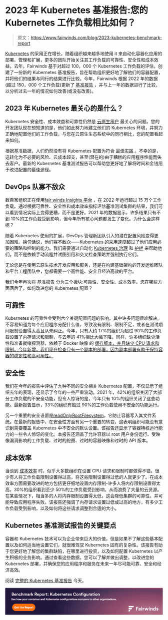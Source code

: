 # 2023 年 Kubernetes 基准报告:您的 Kubernetes 工作负载相比如何？

> 原文：<https://www.fairwinds.com/blog/2023-kubernetes-benchmark-report>

 [Kubernetes](https://kubernetes.io/) 的采用正在增长，随着组织越来越多地使用 [](https://kubernetes.io/) it 来自动化容器化应用的部署、管理和扩展，更多的团队开始关注其工作负载的可靠性、安全性和成本效益。去年，Fairwinds 基于对超过 100，000 个 Kubernetes 工作负载的评估，创建了一份新的 Kubernetes 基准报告，旨在帮助组织更好地了解他们的容器配置，并将他们的结果与同行的结果进行比较。今年，Fairwinds 根据 2022 年的数据(超过 150，000 个工作负载)更新了 [基准报告](https://www.fairwinds.com/kubernetes-config-benchmark-report) ，并与上一年的数据进行了比较，以分析过去一年的情况如何改善(或没有改善)。

## 2023 年 Kubernetes 最关心的是什么？

Kubernetes 安全性、成本效益和可靠性仍然是 [云原生用户](https://www.cncf.io/) 最关心的问题。您的开发团队现在想知道的是，他们如此努力地建立他们的 Kubernetes 环境，并努力正确地配置他们的工作负载，与您在云原生生态系统中的同行相比，您的配置看起来如何。

根据基准数据，人们仍然没有将 Kubernetes 配置为符合 [最佳实践](https://www.fairwinds.com/blog/intro-kubernetes-best-practices) 。不幸的是，这转化为不必要的风险、云成本超支，甚至(潜在的)由于糟糕的应用程序性能而失去客户。最新的 Kubernetes 基准测试报告可以帮助您更好地了解将时间和金钱用于改进配置的最佳途径。

## DevOps 队寡不敌众

数百家组织正在使用[fair winds Insights 平台](https://www.fairwinds.com/insights) ，在 2022 年运行超过 15 万个工作负载。通过根据可靠性、安全性和成本效率指标评估基准测试集群的结果，我们可以看到情况实际上变得更糟，而不是更好。2021 年的数据显示，许多结果只有不到 10%的工作负载受到影响，但今年所有核心问题都发生了变化。为什么会这样呢？

随着 Kubernetes 使用的扩展，DevOps 管理新团队引入的潜在配置风险变得更加困难。换句话说，他们寡不敌众——Kubernetes 的采用速度超过了他们应用必要的策略和控制的能力。我们需要通过自动化 [Kubernetes 治理](https://www.fairwinds.com/blog/what-is-kubernetes-governance) 和 [护栏](https://www.fairwinds.com/kubernetes-guardrails-explained-reg) 来帮助他们，而不是依赖手动流程并试图引用和交叉检查策略并强制执行它们。

无论您是在使用云原生技术开发应用和服务，还是在构建基础架构的开发运维团队和平台工程团队中，您都需要一个高性能、安全且经济高效的平台。

我们今年再次将 [基准报告](https://www.fairwinds.com/kubernetes-config-benchmark-report) 分为三个板块:可靠性、安全性、成本效率。您在哪些方面落后了，如何改进您的 Kubernetes 配置？

## 可靠性

Kubernetes 的可靠性会受到六个关键配置问题的影响，其中许多问题很难解决。不容易知道为每个应用程序分配什么值，导致没有限制、限制不足，或者在测试期间限制设置得太高且从未纠正。今年，只有大约 17%的组织为超过 90%的工作负载设置了内存请求和限制，与去年的 41%相比大幅下降。同样，许多组织缺少活性和准备就绪探测器，依赖于 Docker 映像 的 [缓存版本，并且缺少 CPU 请求和限制。今年新增，我们现在检查只有一个副本的部署，因为副本部署有助于保持容器的稳定性和高可用性。](/blog/kubernetes-basics-tutorial-how-to-set-image-pull-policy-to-always)

## 安全性

我们在今年的报告中评估了九种不同的安全相关 Kubernetes 配置，不仅显示了组织去年的表现，还显示了今年的一些严重波动。2021 年，42%的组织关闭了大部分工作负载的不安全功能，但令人惊讶的是，今年只有 10%的组织关闭了这些功能。最新报告显示，33%的组织有超过 90%的工作负载使用不安全的功能运行。

另一个重要的安全设置是[readOnlyRootFilesystem](https://www.fairwinds.com/blog/dont-forget-to-check-kubernetes-pod-securitycontext-for-readonlyrootfilesystem)，它防止容器写入其文件系统。在最新的报告中，在安全性方面有另一个重要的转变，这表明组织可能没有意识到需要覆盖 Kubernetes 中不安全的默认设置。该报告还显示了容器特权运行能力的一些令人惊讶的变化。本报告还涵盖了允许容器以 root 用户身份运行、受映像漏洞影响的工作负载、过时的舵图、过时的容器映像和过时的 API 版本。

## 成本效率

当谈到 [成本效率](https://www.fairwinds.com/kubernetes-cost-optimization) 时，似乎大多数组织在设置 CPU 请求和限制时都做得不错。很少有人将工作负载限制设置得过高，将这些限制设置得过低的人就更少了。在成本效率方面需要改进的地方包括更仔细地设置内存限制-许多人将内存限制设置得太高，30%的组织看到至少 50%的工作负载受到影响，从而浪费了大量的云资源。在某些情况下，相当多的人将内存限制设置得太低，这会降低集群的可靠性，并可能导致应用程序失败。该报告还强调了内存请求设置过低或过高的地方，有多少工作负载受到影响，以及如何将这些请求调整到合适的大小。

## Kubernetes 基准测试报告的关键要点

容器和 Kubernetes 技术可以为企业带来巨大的价值，但是如果不了解这些基本配置以及如何适当地设置它们，就很难驾驭 Kubernetes 固有的复杂性。该报告有助于您更好地了解您的集群缺陷，在哪里进行投资，以及如何配置 Kubernetes 以产生积极的业务影响。通过查看这些数据，您可以了解并做出调整，以改进您的 Kubernetes 部署，并确保您的应用程序和服务在未来一年尽可能可靠、安全和经济高效。

阅读 [完整的 Kubernetes 基准报告](https://www.fairwinds.com/kubernetes-config-benchmark-report) 今天。

[![Just Posted: Kubernetes Benchmark Report 2023](img/ac3f87548e14243ac3414b06e023028d.png)](https://cta-redirect.hubspot.com/cta/redirect/2184645/df6709b9-c7f5-4c1a-8bf4-315f56b16325)